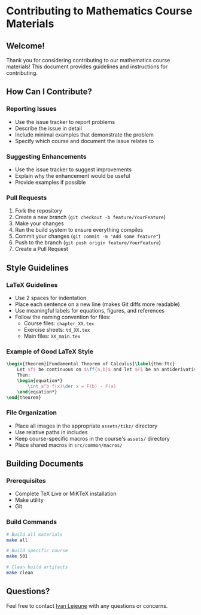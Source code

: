 # Contributing to Mathematics Course Materials

## Welcome!
Thank you for considering contributing to our mathematics course materials! This document provides guidelines and instructions for contributing.

## How Can I Contribute?

### Reporting Issues
- Use the issue tracker to report problems
- Describe the issue in detail
- Include minimal examples that demonstrate the problem
- Specify which course and document the issue relates to

### Suggesting Enhancements
- Use the issue tracker to suggest improvements
- Explain why the enhancement would be useful
- Provide examples if possible

### Pull Requests
1. Fork the repository
2. Create a new branch (`git checkout -b feature/YourFeature`)
3. Make your changes
4. Run the build system to ensure everything compiles
5. Commit your changes (`git commit -m "Add some feature"`)
6. Push to the branch (`git push origin feature/YourFeature`)
7. Create a Pull Request

## Style Guidelines

### LaTeX Guidelines
- Use 2 spaces for indentation
- Place each sentence on a new line (makes Git diffs more readable)
- Use meaningful labels for equations, figures, and references
- Follow the naming convention for files:
  - Course files: `chapter_XX.tex`
  - Exercise sheets: `td_XX.tex`
  - Main files: `XX_main.tex`

### Example of Good LaTeX Style
```latex
\begin{theorem}[Fundamental Theorem of Calculus]\label{thm:ftc}
    Let $f$ be continuous on $\ff{a,b}$ and let $F$ be an antiderivative of $f$.
    Then:
    \begin{equation*}
        \int_a^b f(x)\der x = F(b) - F(a)
    \end{equation*}
\end{theorem}
```

### File Organization
- Place all images in the appropriate `assets/tikz/` directory
- Use relative paths in includes
- Keep course-specific macros in the course's `assets/` directory
- Place shared macros in `src/common/macros/`

## Building Documents

### Prerequisites
- Complete TeX Live or MiKTeX installation
- Make utility
- Git

### Build Commands
```bash
# Build all materials
make all

# Build specific course
make 501

# Clean build artifacts
make clean
```

## Questions?
Feel free to contact [Ivan Lejeune](mailto:ivan.lejeune@etu.umontpellier.fr) with any questions or concerns.